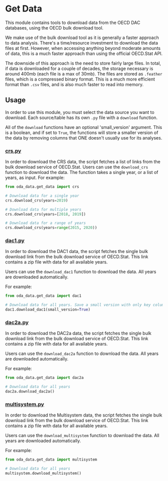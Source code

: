 # Get Data

This module contains tools to download data from the OECD DAC databases, using the OECD bulk download tool.

We make use of the bulk download tool as it is generally a faster approach to data analysis. There's a time/resource
investment to download the data files at first. However, when accessing anything beyond moderate amounts of data,
this is a much faster approach than using the official OECD.Stat API.

The downside of this approach is the need to store fairly large files. In total, if data is downloaded for a couple of
decades, the storage necessary is around 400mb (each file is a max of 30mb).
The files are stored as `.feather` files, which is a compressed binary format.
This is a much more efficient format than `.csv` files, and is also much faster to read into memory.

## Usage

In order to use this module, you must select the data source you want to download. Each source/table has its own
`.py` file with a `download` function.

All of the `download` functions have an optional 'small_version' argument. This is a boolean, and if set to `True`,
the functions will store a smaller version of the data by removing columns that ONE doesn't usually use for its
analyses.

### [crs.py](crs.py)

In order to download the CRS data, the script fetches a list of links from the bulk download service of OECD.Stat.
Users can use the `download_crs` function to download the data. The function takes a single year, or a list of years,
as input. For example:

```python
from oda_data.get_data import crs

# Download data for a single year
crs.download_crs(years=2019)

# Download data for multiple years
crs.download_crs(years=[2018, 2019])

# Download data for a range of years
crs.download_crs(years=range(2015, 2020))
```

### [dac1.py](dac1.py)

In order to download the DAC1 data, the script fetches the single bulk download link from the bulk download service of
OECD.Stat.
This link contains a zip file with data for all available years.

Users can use the `download_dac1` function to download the data. All years are downloaded automatically.

For example:

```python
from oda_data.get_data import dac1

# Download data for all years. Save a small version with only key columns
dac1.download_dac1(small_version=True)
```

### [dac2a.py](dac2a.py)

In order to download the DAC2a data, the script fetches the single bulk download link from the bulk download service of
OECD.Stat.
This link contains a zip file with data for all available years.

Users can use the `download_dac2a` function to download the data. All years are downloaded automatically.

For example:

```python
from oda_data.get_data import dac2a

# Download data for all years
dac2a.download_dac2a()
```

### [multisystem.py](multisystem.py)

In order to download the Multisystem data, the script fetches the single bulk download link from the bulk download
service of OECD.Stat.
This link contains a zip file with data for all available years.

Users can use the `download_multisystem` function to download the data. All years are downloaded automatically.

For example:

```python
from oda_data.get_data import multisystem

# Download data for all years
multisystem.download_multisystem()
```